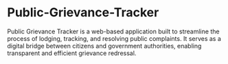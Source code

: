 # Public-Grievance-Tracker
Public Grievance Tracker is a web-based application built to streamline the process of lodging, tracking, and resolving public complaints. It serves as a digital bridge between citizens and government authorities, enabling transparent and efficient grievance redressal.
